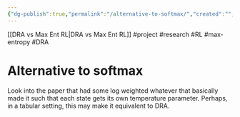 ```yaml
---
{"dg-publish":true,"permalink":"/alternative-to-softmax/","created":"","updated":""}
---
```


[[DRA vs Max Ent RL\|DRA vs Max Ent RL]]
#project #research #RL #max-entropy #DRA 

# Alternative to softmax
Look into the paper that had some log weighted whatever that basically made it such that each state gets its own temperature parameter. Perhaps, in a tabular setting, this may make it equivalent to DRA.